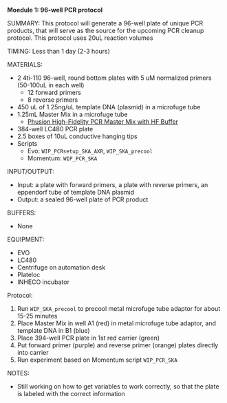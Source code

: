 **Moedule 1: 96-well PCR protocol**

SUMMARY: 
This protocol will generate a 96-well plate of unique PCR products, that will serve as the source for the upcoming PCR cleanup protocol. This protocol uses 20uL reaction volumes 

TIMING: Less than 1 day (2-3 hours) 

MATERIALS: 
- 2 4ti-110 96-well, round bottom plates with 5 uM normalized primers (50-100uL in each well) 
  - 12 forward primers 
  - 8 reverse primers 
- 450 uL of 1.25ng/uL template DNA (plasmid) in a microfuge tube 
- 1.25mL Master Mix in a microfuge tube 
  - [Phusion High-Fidelity PCR Master Mix with HF Buffer](https://www.thermofisher.com/order/catalog/product/F531S) 
- 384-well LC480 PCR plate 
- 2.5 boxes of 10uL conductive hanging tips 
- Scripts
  - Evo: `WIP_PCRsetup_SKA_AXR`, `WIP_SKA_precool` 
  - Momentum: `WIP_PCR_SKA`

INPUT/OUTPUT: 
- Input: a plate with forward primers, a plate with reverse primers, an eppendorf tube of template DNA plasmid 
- Output: a sealed 96-well plate of PCR product

BUFFERS: 
- None

EQUIPMENT: 
- EVO
- LC480
- Centrifuge on automation desk 
- Plateloc 
- INHECO incubator 

Protocol: 

1. Run `WIP_SKA_precool` to precool metal microfuge tube adaptor for about 15-25 minutes 
2. Place Master Mix in well A1 (red) in metal microfuge tube adaptor, and template DNA in B1 (blue) 
3. Place 394-well PCR plate in 1st red carrier (green)
4. Put forward primer (purple) and reverse primer (orange) plates directly into carrier 
5. Run experiment based on Momentum script `WIP_PCR_SKA` 

NOTES: 
- Still working on how to get variables to work correctly, so that the plate is labeled with the correct information 
